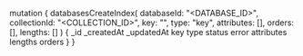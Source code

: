 mutation {
    databasesCreateIndex(
        databaseId: "<DATABASE_ID>",
        collectionId: "<COLLECTION_ID>",
        key: "",
        type: "key",
        attributes: [],
        orders: [],
        lengths: []
    ) {
        _id
        _createdAt
        _updatedAt
        key
        type
        status
        error
        attributes
        lengths
        orders
    }
}
